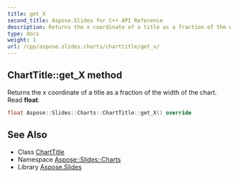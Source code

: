 ```yaml
---
title: get_X
second_title: Aspose.Slides for C++ API Reference
description: Returns the x coordinate of a title as a fraction of the width of the chart. Read float.
type: docs
weight: 1
url: /cpp/aspose.slides.charts/charttitle/get_x/
---
```

## ChartTitle::get_X method


Returns the x coordinate of a title as a fraction of the width of the chart. Read **float**.

```cpp
float Aspose::Slides::Charts::ChartTitle::get_X() override
```

## See Also

* Class [ChartTitle](../)
* Namespace [Aspose::Slides::Charts](../../)
* Library [Aspose.Slides](../../../)
